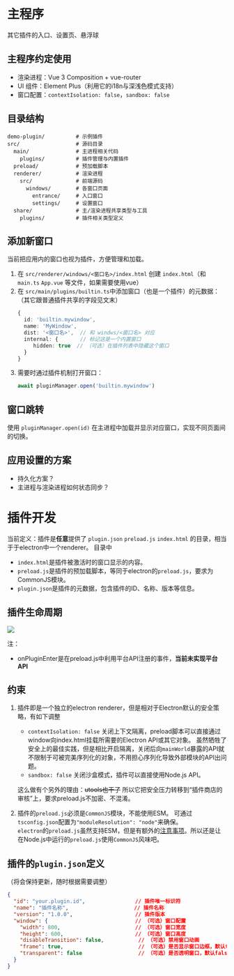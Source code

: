 # 主程序

其它插件的入口、设置页、悬浮球

## 主程序约定使用
- 渲染进程：Vue 3 Composition + vue-router
- UI 组件：Element Plus（利用它的i18n与深浅色模式支持）
- 窗口配置：`contextIsolation: false`，`sandbox: false`

## 目录结构
```shell
demo-plugin/          # 示例插件
src/                  # 源码目录
  main/               # 主进程相关代码
    plugins/          # 插件管理与内置插件
  preload/            # 预加载脚本
  renderer/           # 渲染进程
    src/              # 前端源码
      windows/        # 各窗口页面
        entrance/     # 入口窗口
        settings/     # 设置窗口
  share/              # 主/渲染进程共享类型与工具
    plugins/          # 插件相关类型定义
```

## 添加新窗口

当前把应用内的窗口也视为插件，方便管理和加载。

1. 在 `src/renderer/windows/<窗口名>/index.html` 创建 `index.html`（和`main.ts` `App.vue` 等文件，如果需要使用vue）
2. 在 `src/main/plugins/builtin.ts`中添加窗口（也是一个插件）的元数据：（其它跟普通插件共享的字段见文末）
   ```ts
   {
     id: 'builtin.mywindow',
     name: 'MyWindow',
     dist: '<窗口名>',  // 和 windws/<窗口名> 对应
     internal: {       // 标记这是一个内置窗口
        hidden: true  // （可选）在插件列表中隐藏这个窗口
     }
   }
   ```
3. 需要时通过插件机制打开窗口：
   ```ts
   await pluginManager.open('builtin.mywindow')
   ```

## 窗口跳转
使用 `pluginManager.open(id)` 在主进程中加载并显示对应窗口，实现不同页面间的切换。

## 应用设置的方案
- 持久化方案？
- 主进程与渲染进程如何状态同步？

# 插件开发

当前定义：插件是**任意**提供了 `plugin.json` `preload.js` `index.html` 的目录，相当于于electron中一个renderer。
目录中
- `index.html`是插件被激活时的窗口显示的内容。
- `preload.js`是插件的预加载脚本，等同于electron的`preload.js`，要求为CommonJS模块。
- `plugin.json`是插件的元数据，包含插件的ID、名称、版本等信息。

## 插件生命周期
![](https://mermaid.ink/img/pako:eNqFVMtO20AU_RVrELsQ2XHsJG6FBMRmValS6aZOF248ebSOHTl2gSKkCAHBpCK0VCBBqaAPlXYBVR_QJDx-xjMOf9HxIwFRqnph-dw599x7z5VnDuQNFQIBFDRjOl9STIuayuZ0ijzDwxQ63HbbDt47QaetMJjXlFotCwuUXYOm-BzqFlUoa5owJPJSSpJiNcs0nkFhiEln6AEcmS6rVklIVGfu3FCpKGV9gjQQiUiSlBL5gYg0lp5g-P-KmFBXoXldhpckMTuQ4RITSWbsNpnBoL3VBW-hHY4bBh_KuPXa7R6j9g_U-uYdNFGnhdaP0OrBY0EQBtOH5DFGRkdtt7OGnTp-66CT74TqvTnwthdDldtyEjI6raPWq159CTtNItw7O0NLn8IEvNnwi39s35I5LmPnc2__JVU1oWYoavxpzWf1vQxJWZnUxysn_liNbjTLzjnea9x9Yo7ilc3w2O2u9c43_LL7y5d1Bze__LNhUTb0-5pdLOuibkGTcjvNoMVFb3357_pS5J_3dQu1PqCVHdTt-KyrZYW8SRmt7pHJqTKJz8RLVkW7Sbva0sU7r3MR7YcaGRklxvcXEMDxvrXX0TgBJLXhdpbd33V8-AtvHV9u_fRtCD3AzgbZBDkOO77cfY93LwKF6E_IBkCMbAiAFE0ZgMmcDmKgAk1igUr-pTn_MAesEqzAHBDIpwoLiq1ZOZDT5wlVsS3jwayeB4Jl2jAGTMMulvrArqqKBbNlpWgqFSAUFK1GolVFf2QYlT6paPqVouzIK1u3gJDm2IAMhDkwAwSWp-MZlkvQGY5hU6lkho-BWSDwbJxnk2maSdBskubSzHwMvAjk6TjHc4kUneFpliVvlokBqJYtw7wXXhTBfdHvUgxOoibn_wD6vbpc?type=png)

注：
- onPluginEnter是在preload.js中利用平台API注册的事件，**当前未实现平台API**


## 约束
1. 插件即是一个独立的electron renderer，但是相对于Electron默认的安全策略，有如下调整
    - `contextIsolation: false`
      关闭上下文隔离，preload脚本可以直接通过window向index.html挂载所需要的Electron API或其它对象。
      虽然牺牲了安全上的最佳实践，但是相比开启隔离，关闭后向`mainWorld`暴露的API就不限制于可被完美序列化的对象，不用担心序列化导致外部模块的API出问题。
    - `sandbox: false`
      关闭沙盒模式，插件可以直接使用Node.js API。

    这么做有个另外的理由：<del>utools也干了</del>
    所以它把安全压力转移到“插件商店的审核”上，要求preload.js不加密、不混淆。    

2. 插件的`preload.js`必须是`CommonJS`模块，不能使用ESM。
    可通过`tsconfig.json`配置为`"moduleResolution": "node"`来确保。    
    `electron`的`preload.js`虽然支持ESM，但是有额外的[注意事项](https://www.electronjs.org/docs/latest/tutorial/esm)。所以还是让在Node.js中运行的`preload.js`使用`CommonJS`风味吧。

## 插件的`plugin.json`定义
（将会保持更新，随时根据需要调整）
```json
{
  "id": "your.plugin.id",                // 插件唯一标识符
  "name": "插件名称",                     // 插件名称
  "version": "1.0.0",                    // 插件版本
  "window": {                            // （可选）窗口配置
    "width": 800,                        // （可选）窗口宽度
    "height": 600,                       // （可选）窗口高度
    "disableTransition": false,           // （可选）禁用窗口动画
    "frame": true,                        // （可选）是否显示窗口边框，默认true
    "transparent": false                  // （可选）是否透明窗口，默认false
  }
}
```